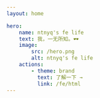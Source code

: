 ```yaml
---
layout: home

hero:
    name: ntnyq's fe life
    text: 我，一无所知。🕶
    image:
        src: /hero.png
        alt: ntnyq's fe life
    actions:
        - theme: brand
          text: 了解一下 →
          link: /fe/html
---
```

